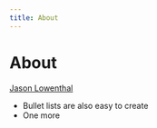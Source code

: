 ```yaml
---
title: About
---
```


# About

[Jason Lowenthal](https://www.simpleprogrammer.com/)

* Bullet lists are also easy to create
* One more